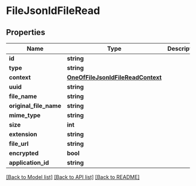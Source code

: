 # FileJsonldFileRead

## Properties
Name | Type | Description | Notes
------------ | ------------- | ------------- | -------------
**id** | **string** |  | [optional] 
**type** | **string** |  | [optional] 
**context** | [**OneOfFileJsonldFileReadContext**](OneOfFileJsonldFileReadContext.md) |  | [optional] 
**uuid** | **string** |  | [optional] 
**file_name** | **string** |  | [optional] 
**original_file_name** | **string** |  | [optional] 
**mime_type** | **string** |  | [optional] 
**size** | **int** |  | [optional] 
**extension** | **string** |  | [optional] 
**file_url** | **string** |  | [optional] 
**encrypted** | **bool** |  | [optional] 
**application_id** | **string** |  | [optional] 

[[Back to Model list]](../../README.md#documentation-for-models) [[Back to API list]](../../README.md#documentation-for-api-endpoints) [[Back to README]](../../README.md)

